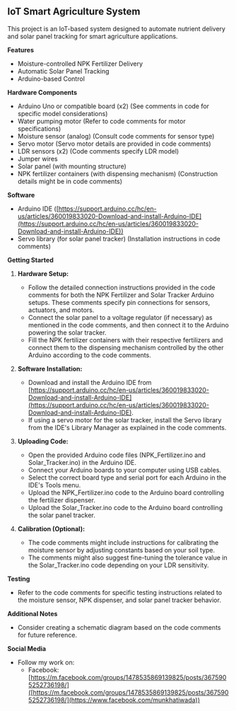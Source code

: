## IoT Smart Agriculture System

This project is an IoT-based system designed to automate nutrient delivery and solar panel tracking for smart agriculture applications.

**Features**

- Moisture-controlled NPK Fertilizer Delivery
- Automatic Solar Panel Tracking
- Arduino-based Control

**Hardware Components**

- Arduino Uno or compatible board (x2) (See comments in code for specific model considerations)
- Water pumping motor (Refer to code comments for motor specifications)
- Moisture sensor (analog) (Consult code comments for sensor type)
- Servo motor (Servo motor details are provided in code comments)
- LDR sensors (x2) (Code comments specify LDR model)
- Jumper wires
- Solar panel (with mounting structure)
- NPK fertilizer containers (with dispensing mechanism) (Construction details might be in code comments)

**Software**

- Arduino IDE ([https://support.arduino.cc/hc/en-us/articles/360019833020-Download-and-install-Arduino-IDE](https://support.arduino.cc/hc/en-us/articles/360019833020-Download-and-install-Arduino-IDE))
- Servo library (for solar panel tracker) (Installation instructions in code comments)

**Getting Started**

1. **Hardware Setup:**
   - Follow the detailed connection instructions provided in the code comments for both the NPK Fertilizer and Solar Tracker Arduino setups. These comments specify pin connections for sensors, actuators, and motors.
   - Connect the solar panel to a voltage regulator (if necessary) as mentioned in the code comments, and then connect it to the Arduino powering the solar tracker.
   - Fill the NPK fertilizer containers with their respective fertilizers and connect them to the dispensing mechanism controlled by the other Arduino according to the code comments.

2. **Software Installation:**
   - Download and install the Arduino IDE from [https://support.arduino.cc/hc/en-us/articles/360019833020-Download-and-install-Arduino-IDE](https://support.arduino.cc/hc/en-us/articles/360019833020-Download-and-install-Arduino-IDE).
   - If using a servo motor for the solar tracker, install the Servo library from the IDE's Library Manager as explained in the code comments.

3. **Uploading Code:**
   - Open the provided Arduino code files (NPK_Fertilizer.ino and Solar_Tracker.ino) in the Arduino IDE.
   - Connect your Arduino boards to your computer using USB cables.
   - Select the correct board type and serial port for each Arduino in the IDE's Tools menu.
   - Upload the NPK_Fertilizer.ino code to the Arduino board controlling the fertilizer dispenser.
   - Upload the Solar_Tracker.ino code to the Arduino board controlling the solar panel tracker.

4. **Calibration (Optional):**
   - The code comments might include instructions for calibrating the moisture sensor by adjusting constants based on your soil type.
   - The comments might also suggest fine-tuning the tolerance value in the Solar_Tracker.ino code depending on your LDR sensitivity.

**Testing**

- Refer to the code comments for specific testing instructions related to the moisture sensor, NPK dispenser, and solar panel tracker behavior.

**Additional Notes**

- Consider creating a schematic diagram based on the code comments for future reference.

**Social Media**

- Follow my work on:
    - Facebook: [https://m.facebook.com/groups/1478535869139825/posts/3675905252736198/]([https://m.facebook.com/groups/1478535869139825/posts/3675905252736198/](https://www.facebook.com/munkhatiwada))
